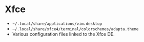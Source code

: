 # Xfce

- `~/.local/share/applications/vim.desktop`
- `~/.local/share/xfce4/terminal/colorschemes/adapta.theme`
- Various configuration files linked to the Xfce DE.

